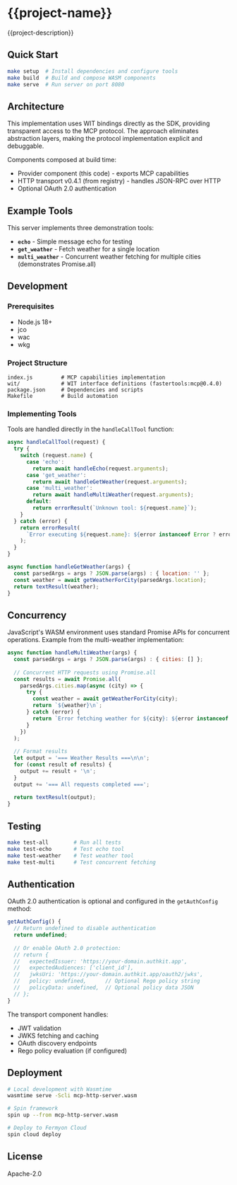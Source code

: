 # {{project-name}}

{{project-description}}

## Quick Start

```bash
make setup  # Install dependencies and configure tools
make build  # Build and compose WASM components
make serve  # Run server on port 8080
```

## Architecture

This implementation uses WIT bindings directly as the SDK, providing transparent access to the MCP protocol. The approach eliminates abstraction layers, making the protocol implementation explicit and debuggable.

Components composed at build time:
- Provider component (this code) - exports MCP capabilities
- HTTP transport v0.4.1 (from registry) - handles JSON-RPC over HTTP
- Optional OAuth 2.0 authentication

## Example Tools

This server implements three demonstration tools:

- **`echo`** - Simple message echo for testing
- **`get_weather`** - Fetch weather for a single location
- **`multi_weather`** - Concurrent weather fetching for multiple cities (demonstrates Promise.all)

## Development

### Prerequisites

- Node.js 18+
- jco
- wac
- wkg

### Project Structure

```
index.js         # MCP capabilities implementation
wit/             # WIT interface definitions (fastertools:mcp@0.4.0)
package.json     # Dependencies and scripts
Makefile         # Build automation
```

### Implementing Tools

Tools are handled directly in the `handleCallTool` function:

```javascript
async handleCallTool(request) {
  try {
    switch (request.name) {
      case 'echo':
        return await handleEcho(request.arguments);
      case 'get_weather':
        return await handleGetWeather(request.arguments);
      case 'multi_weather':
        return await handleMultiWeather(request.arguments);
      default:
        return errorResult(`Unknown tool: ${request.name}`);
    }
  } catch (error) {
    return errorResult(
      `Error executing ${request.name}: ${error instanceof Error ? error.message : String(error)}`
    );
  }
}

async function handleGetWeather(args) {
  const parsedArgs = args ? JSON.parse(args) : { location: '' };
  const weather = await getWeatherForCity(parsedArgs.location);
  return textResult(weather);
}
```

## Concurrency

JavaScript's WASM environment uses standard Promise APIs for concurrent operations. Example from the multi-weather implementation:

```javascript
async function handleMultiWeather(args) {
  const parsedArgs = args ? JSON.parse(args) : { cities: [] };
  
  // Concurrent HTTP requests using Promise.all
  const results = await Promise.all(
    parsedArgs.cities.map(async (city) => {
      try {
        const weather = await getWeatherForCity(city);
        return `${weather}\n`;
      } catch (error) {
        return `Error fetching weather for ${city}: ${error instanceof Error ? error.message : String(error)}\n`;
      }
    })
  );
  
  // Format results
  let output = '=== Weather Results ===\n\n';
  for (const result of results) {
    output += result + '\n';
  }
  output += '=== All requests completed ===';
  
  return textResult(output);
}
```

## Testing

```bash
make test-all        # Run all tests
make test-echo       # Test echo tool
make test-weather    # Test weather tool
make test-multi      # Test concurrent fetching
```

## Authentication

OAuth 2.0 authentication is optional and configured in the `getAuthConfig` method:

```javascript
getAuthConfig() {
  // Return undefined to disable authentication
  return undefined;
  
  // Or enable OAuth 2.0 protection:
  // return {
  //   expectedIssuer: 'https://your-domain.authkit.app',
  //   expectedAudiences: ['client_id'],
  //   jwksUri: 'https://your-domain.authkit.app/oauth2/jwks',
  //   policy: undefined,      // Optional Rego policy string
  //   policyData: undefined,  // Optional policy data JSON
  // };
}
```

The transport component handles:
- JWT validation
- JWKS fetching and caching
- OAuth discovery endpoints
- Rego policy evaluation (if configured)

## Deployment

```bash
# Local development with Wasmtime
wasmtime serve -Scli mcp-http-server.wasm

# Spin framework
spin up --from mcp-http-server.wasm

# Deploy to Fermyon Cloud
spin cloud deploy
```

## License

Apache-2.0